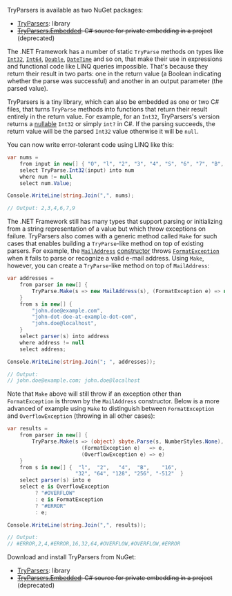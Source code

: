TryParsers is available as two NuGet packages:

 - [TryParsers][pkg]: library
 - ~~[TryParsers.Embedded][srcpkg]: C# source for private embedding in a project~~ (deprecated)

The .NET Framework has a number of static `TryParse` methods on types like [`Int32`][int], [`Int64`][long], [`Double`][double], [`DateTime`][dt] and so on, that make their use in expressions and functional code like LINQ queries impossible. That's because they return their result in two parts: one in the return value (a Boolean indicating whether the parse was successful) and another in an output parameter (the parsed value).

TryParsers is a tiny library, which can also be embedded as one or two C# files, that turns `TryParse` methods into functions that return their result entirely in the return value. For example, for an `Int32`, TryParsers's version returns a [nullable][nullable] `Int32` or simply `int?` in C#. If the parsing succeeds, the return value will be the parsed `Int32` value otherwise it will be `null`.

You can now write error-tolerant code using LINQ like this:

```c#
var nums =
    from input in new[] { "O", "l", "2", "3", "4", "S", "6", "7", "B", "9" }
    select TryParse.Int32(input) into num
    where num != null
    select num.Value;

Console.WriteLine(string.Join(",", nums);

// Output: 2,3,4,6,7,9
```

The .NET Framework still has many types that support parsing or initializing from a string representation of a value but which throw exceptions on failure. TryParsers also comes with a generic method called `Make` for such cases that enables building a `TryParse`-like method on top of existing parsers. For example, the [`MailAddress`][MailAddress] [constructor][MailAddress.ctor] throws [`FormatException`][FormatException] when it fails to parse or recognize a valid e-mail address. Using `Make`, however, you can create a `TryParse`-like method on top of `MailAddress`:

```c#
var addresses =
    from parser in new[] {
        TryParse.Make(s => new MailAddress(s), (FormatException e) => null)
    }
    from s in new[] {
        "john.doe@example.com",
        "john-dot-doe-at-example-dot-com",
        "john.doe@localhost",
    }
    select parser(s) into address
    where address != null
    select address;

Console.WriteLine(string.Join("; ", addresses));

// Output:
// john.doe@example.com; john.doe@localhost
```

Note that `Make` above will still throw if an exception other than `FormatException` is thrown by the `MailAddress` constructor. Below is a more advanced of example using `Make` to distinguish between `FormatException` and `OverflowException` (throwing in all other cases):

```c#
var results =
    from parser in new[] {
        TryParse.Make(s => (object) sbyte.Parse(s, NumberStyles.None),
                        (FormatException e)   => e,
                        (OverflowException e) => e)
    }
    from s in new[] {  "l",  "2",   "4",  "B",    "16",
                      "32", "64", "128", "256", "-512"  }
    select parser(s) into e
    select e is OverflowException
         ? "#OVERFLOW"
         : e is FormatException
         ? "#ERROR"
         : e;

Console.WriteLine(string.Join(",", results));

// Output:
// #ERROR,2,4,#ERROR,16,32,64,#OVERFLOW,#OVERFLOW,#ERROR
```

Download and install TryParsers from NuGet:

 - [TryParsers][pkg]: library
 - ~~[TryParsers.Embedded][srcpkg]: C# source for private embedding in a project~~ (deprecated)


[pkg]: https://nuget.org/packages/TryParsers
[srcpkg]: https://nuget.org/packages/TryParsers.Embedded
[int]: http://msdn.microsoft.com/en-us/library/system.int32.tryparse.aspx
[long]: http://msdn.microsoft.com/en-us/library/system.int64.tryparse.aspx
[double]: http://msdn.microsoft.com/en-us/library/system.double.tryparse.aspx
[dt]: http://msdn.microsoft.com/en-us/library/system.datetime.tryparse.aspx
[nullable]: http://msdn.microsoft.com/en-us/library/system.nullable.aspx
[MailAddress]: http://msdn.microsoft.com/en-us/library/system.net.mail.mailaddress.aspx
[MailAddress.ctor]: http://msdn.microsoft.com/en-us/library/591bk9e8.aspx
[FormatException]: http://msdn.microsoft.com/en-us/library/system.formatexception.aspx
